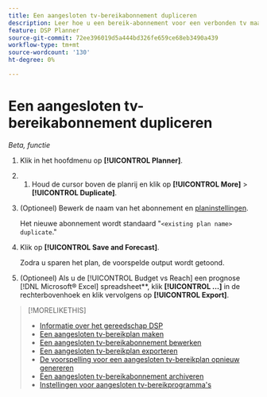 ```yaml
---
title: Een aangesloten tv-bereikabonnement dupliceren
description: Leer hoe u een bereik-abonnement voor een verbonden tv maakt met behulp van de instellingen van een bestaand abonnement.
feature: DSP Planner
source-git-commit: 72ee396019d5a444bd326fe659ce68eb3490a439
workflow-type: tm+mt
source-wordcount: '130'
ht-degree: 0%

---
```


# Een aangesloten tv-bereikabonnement dupliceren

*Beta, functie*

1. Klik in het hoofdmenu op **[!UICONTROL Planner]**.

1. 
   1. Houd de cursor boven de planrij en klik op **[!UICONTROL More]** > **[!UICONTROL Duplicate]**.

1. (Optioneel) Bewerk de naam van het abonnement en [planinstellingen](planner-settings.md).

   Het nieuwe abonnement wordt standaard &quot;`<existing plan name> duplicate`.&quot;

1. Klik op **[!UICONTROL Save and Forecast]**.

   Zodra u sparen het plan, de voorspelde output wordt getoond.

1. (Optioneel) Als u de [!UICONTROL Budget vs Reach] een prognose [!DNL Microsoft® Excel] spreadsheet**, klik **[!UICONTROL ...]** in de rechterbovenhoek en klik vervolgens op **[!UICONTROL Export]**.

>[!MORELIKETHIS]
>
>* [Informatie over het gereedschap DSP](planner-about.md)
>* [Een aangesloten tv-bereikplan maken](planner-create.md)
>* [Een aangesloten tv-bereikabonnement bewerken](planner-edit.md)
>* [Een aangesloten tv-bereikplan exporteren](planner-export.md)
>* [De voorspelling voor een aangesloten tv-bereikplan opnieuw genereren](planner-forecast.md)
>* [Een aangesloten tv-bereikabonnement archiveren](planner-archive.md)
>* [Instellingen voor aangesloten tv-bereikprogramma&#39;s](planner-settings.md)
